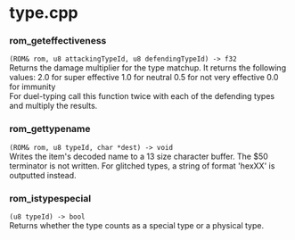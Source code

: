# type.cpp
### rom_geteffectiveness
`(ROM& rom, u8 attackingTypeId, u8 defendingTypeId) -> f32`  
Returns the damage multiplier for the type matchup. It returns the following values: 2.0 for super effective 1.0 for neutral 0.5 for not very effective 0.0 for immunity  
For duel-typing call this function twice with each of the defending types and multiply the results.
### rom_gettypename
`(ROM& rom, u8 typeId, char *dest) -> void`  
Writes the item's decoded name to a 13 size character buffer. The $50 terminator is not written. For glitched types, a string of format 'hexXX' is outputted instead.
### rom_istypespecial
`(u8 typeId) -> bool`  
Returns whether the type counts as a special type or a physical type.
